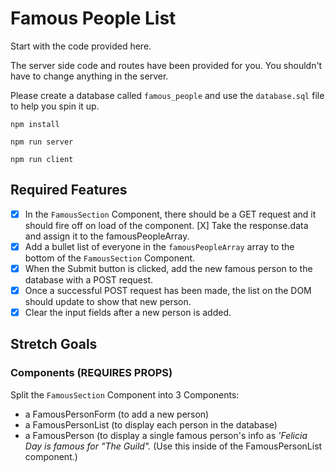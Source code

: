 # Famous People List

Start with the code provided here. 

The server side code and routes have been provided for you. You shouldn't have to change anything in the server.

Please create a database called `famous_people` and use the `database.sql` file to help you spin it up.

```npm install``` 

```npm run server``` 

```npm run client``` 



## Required Features

- [X] In the `FamousSection` Component, there should be a GET request and it should fire off on load of the component.
    [X] Take the response.data and assign it to the famousPeopleArray.
- [X] Add a bullet list of everyone in the `famousPeopleArray` array to the bottom of the `FamousSection` Component.
- [X] When the Submit button is clicked, add the new famous person to the database with a POST request.
- [X] Once a successful POST request has been made, the list on the DOM should update to show that new person.
- [X] Clear the input fields after a new person is added.

## Stretch Goals

### Components (REQUIRES PROPS)

Split the `FamousSection` Component into 3 Components:

- a FamousPersonForm (to add a new person)
- a FamousPersonList (to display each person in the database)
- a FamousPerson (to display a single famous person's info as *'Felicia Day is famous for "The Guild".* (Use this inside of the FamousPersonList component.)

